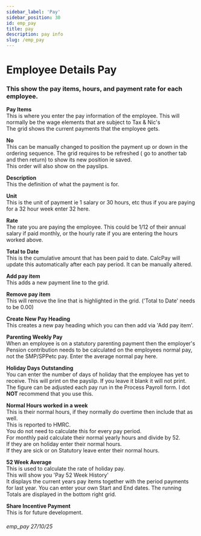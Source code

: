 ```yaml
---
sidebar_label: 'Pay'
sidebar_position: 30
id: emp_pay
title: pay
description: pay info
slug: /emp_pay
---
```


# Employee Details Pay

### This show the pay items, hours, and payment rate for each employee.

**Pay Items**  
This is where you enter the pay information of the employee. This will normally be the wage elements that are subject to
Tax & Nic's  
The grid shows the current payments that the employee gets.

**No**  
This can be manually changed to position the payment up or down in the ordering sequence. The grid requires to be refreshed ( go to another tab and then return) to show its new position ie saved.  
This order will also show on the payslips.

**Description**  
This the definition of what the payment is for.

**Unit**  
This is the unit of payment ie 1 salary or 30 hours, etc thus if you are paying for a 32 hour week enter 32 here.

**Rate**  
The rate you are paying the employee.
This could be 1/12 of their annual salary if paid monthly, or the hourly rate if you are entering the hours worked above.

**Total to Date**  
This is the cumulative amount that has been paid to date. CalcPay will update this automatically after each pay period.
It can be manually altered.

**Add pay item**  
This adds a new payment line to the grid.

**Remove pay item**  
This will remove the line that is highlighted in the grid. ('Total to Date' needs to be 0.00)

**Create New Pay Heading**  
This creates a new pay heading which you can then add via 'Add pay item'.

**Parenting Weekly Pay**  
When an employee is on a statutory parenting payment then the employer's Pension contribution needs to be calculated on the employees normal pay, not the SMP/SPPetc pay. Enter the average normal pay here.

**Holiday Days Outstanding**  
You can enter the number of days of holiday that the employee has yet to receive. This will print on the payslip. If you leave it blank it will not print. The figure can be adjusted each pay run in the Process Payroll form. I dot **NOT** recommend that you use this.

**Normal Hours worked in a week**  
This is their normal hours, if they normally do overtime then include that as well.  
This is reported to HMRC.  
You do not need to calculate this for every pay period.  
For monthly paid calculate their normal yearly hours and divide by 52.  
If they are on holiday enter their normal hours.  
If they are sick or on Statutory leave enter their normal hours.

**52 Week Average**  
This is used to calculate the rate of holiday pay.  
This will show you 'Pay 52 Week History'  
It displays the current years pay items together with the period payments for last year. You can enter your own Start and End dates. The running Totals are displayed in the bottom right grid.

**Share Incentive Payment**  
This is for future development.



###### emp_pay 27/10/25